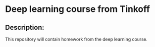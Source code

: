 # Deep learning course from Tinkoff

## Description:

This repository will contain homework from the deep learning course.